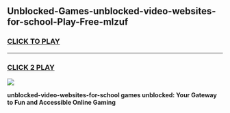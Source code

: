
## Unblocked-Games-unblocked-video-websites-for-school-Play-Free-mlzuf
<h3>
<a href="https://premium76.site?title=unblocked-video-websites-for-school&ref=20M">CLICK TO PLAY</a></h3>
<hr>

<h3>
<a href="https://premium76.site?title=unblocked-video-websites-for-school&ref=20M">CLICK 2 PLAY</a>
  
</h3>

<a href="https://premium76.site?title=unblocked-video-websites-for-school&ref=19M"><img src="https://clearcache.store/games.png"></a>


**unblocked-video-websites-for-school games unblocked: Your Gateway to Fun and Accessible Online Gaming**
